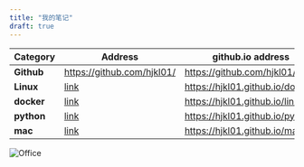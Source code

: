 ```yaml
---
title: "我的笔记"
draft: true
---
```



| Category   | Address                     | github.io address |
| -----------| --------------------------- |------------------- |
| **Github** | https://github.com/hjkl01/  | https://github.com/hjkl01/       |
| **Linux**  | [link](./linux)             | https://hjkl01.github.io/docker/ |
| **docker** | [link](./docker)            | https://hjkl01.github.io/linux/  |
| **python** | [link](./python)            | https://hjkl01.github.io/python/ |
| **mac**    | [link](./mac)               | https://hjkl01.github.io/mac/    |

![Office](./nanjing.jpeg)
